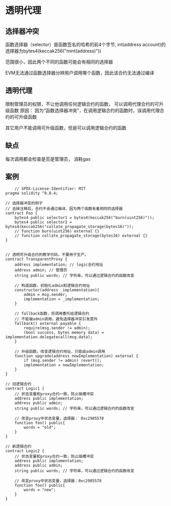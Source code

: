 # 透明代理

##  选择器冲突
函数选择器（selector）是函数签名的哈希的前4个字节, int(address account)的选择器为bytes4(keccak256("mint(address)"))

范围很小，因此两个不同的函数可能会有相同的选择器

EVM无法通过函数选择器分辨用户调用哪个函数，因此该合约无法通过编译

## 透明代理
限制管理员的权限，不让他调用任何逻辑合约的函数， 可以调用代理合约的可升级函数
原因： 因为“函数选择器冲突”，在调用逻辑合约的函数时，误调用代理合约的可升级函数

其它用户不能调用可升级函数，但是可以调用逻辑合约的函数


## 缺点
每次调用都会检查是否是管理员， 消耗gas

## 案例
```solidity
    // SPDX-License-Identifier: MIT
pragma solidity ^0.8.4;

// 选择器冲突的例子
// 去掉注释后，合约不会通过编译，因为两个函数有着相同的选择器
contract Foo {
    bytes4 public selector1 = bytes4(keccak256("burn(uint256)"));
    bytes4 public selector2 = bytes4(keccak256("collate_propagate_storage(bytes16)"));
    // function burn(uint256) external {}
    // function collate_propagate_storage(bytes16) external {}
}


// 透明可升级合约的教学代码，不要用于生产。
contract TransparentProxy {
    address implementation; // logic合约地址
    address admin; // 管理员
    string public words; // 字符串，可以通过逻辑合约的函数改变

    // 构造函数，初始化admin和逻辑合约地址
    constructor(address _implementation){
        admin = msg.sender;
        implementation = _implementation;
    }

    // fallback函数，将调用委托给逻辑合约
    // 不能被admin调用，避免选择器冲突引发意外
    fallback() external payable {
        require(msg.sender != admin);
        (bool success, bytes memory data) = implementation.delegatecall(msg.data);
    }

    // 升级函数，改变逻辑合约地址，只能由admin调用
    function upgrade(address newImplementation) external {
        if (msg.sender != admin) revert();
        implementation = newImplementation;
    }
}

// 旧逻辑合约
contract Logic1 {
    // 状态变量和proxy合约一致，防止插槽冲突
    address public implementation; 
    address public admin; 
    string public words; // 字符串，可以通过逻辑合约的函数改变

    // 改变proxy中状态变量，选择器： 0xc2985578
    function foo() public{
        words = "old";
    }
}

// 新逻辑合约
contract Logic2 {
    // 状态变量和proxy合约一致，防止插槽冲突
    address public implementation; 
    address public admin; 
    string public words; // 字符串，可以通过逻辑合约的函数改变

    // 改变proxy中状态变量，选择器：0xc2985578
    function foo() public{
        words = "new";
    }
}

```
